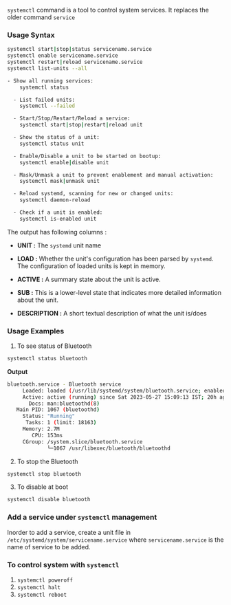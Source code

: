 `systemctl` command is a tool to control system services. It replaces the older command `service`

### Usage Syntax

```bash
systemctl start|stop|status servicename.service
systemctl enable servicename.service
systemctl restart|reload servicename.service
systemctl list-units --all
```

```bash
- Show all running services:
    systemctl status

  - List failed units:
    systemctl --failed

  - Start/Stop/Restart/Reload a service:
    systemctl start|stop|restart|reload unit

  - Show the status of a unit:
    systemctl status unit

  - Enable/Disable a unit to be started on bootup:
    systemctl enable|disable unit

  - Mask/Unmask a unit to prevent enablement and manual activation:
    systemctl mask|unmask unit

  - Reload systemd, scanning for new or changed units:
    systemctl daemon-reload

  - Check if a unit is enabled:
    systemctl is-enabled unit
```

The output has following columns : 

- **UNIT :**  The `systemd` unit name

- **LOAD :** Whether the unit's configuration has been parsed by `systemd`. The configuration of loaded units is kept in memory.

- **ACTIVE :** A summary state about the unit is active.

- **SUB :** This is a lower-level state that indicates more detailed information about the unit. 

- **DESCRIPTION :** A short textual description of what the unit is/does

### Usage Examples

1. To see status of Bluetooth
```bash
systemctl status bluetooth
```

**Output**
```bash
bluetooth.service - Bluetooth service
     Loaded: loaded (/usr/lib/systemd/system/bluetooth.service; enabled; preset: enabled)
     Active: active (running) since Sat 2023-05-27 15:09:13 IST; 20h ago
       Docs: man:bluetoothd(8)
   Main PID: 1067 (bluetoothd)
     Status: "Running"
      Tasks: 1 (limit: 18163)
     Memory: 2.7M
        CPU: 153ms
     CGroup: /system.slice/bluetooth.service
             └─1067 /usr/libexec/bluetooth/bluetoothd
```

2. To stop the Bluetooth
```bash
systemctl stop bluetooth
```

3. To disable at boot
```bash
systemctl disable bluetooth
```


### Add a service under `systemctl` management

Inorder to add a service, create a unit file in `/etc/systemd/system/servicename.service`
where `servicename.service` is the name of service to be added. 

### To control system with `systemctl`

1. `systemctl poweroff`
2. `systemctl halt`
3. `systemctl reboot`
